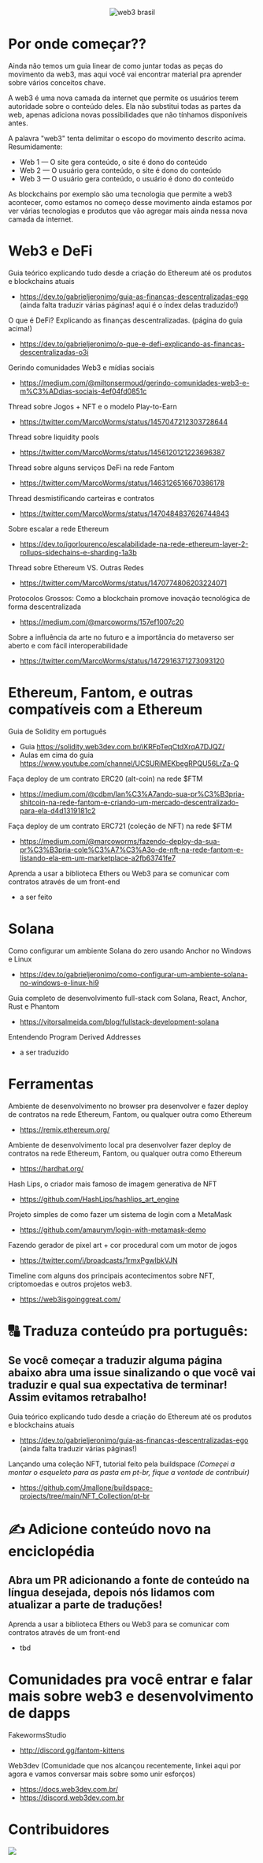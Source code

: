 <p align="center">
    <img alt="web3 brasil" src="imagens/banner.png"/>
</p>

# Por onde começar??

Ainda não temos um guia linear de como juntar todas as peças do movimento da web3, mas aqui você vai encontrar material pra aprender sobre vários conceitos chave.

A web3 é uma nova camada da internet que permite os usuários terem autoridade sobre o conteúdo deles. Ela não substitui todas as partes da web, apenas adiciona novas possibilidades que não tínhamos disponíveis antes.

A palavra "web3" tenta delimitar o escopo do movimento descrito acima. Resumidamente:

* Web 1 — O site gera conteúdo, o site é dono do conteúdo
* Web 2 — O usuário gera conteúdo, o site é dono do conteúdo 
* Web 3 — O usuário gera conteúdo, o usuário é dono do conteúdo

As blockchains por exemplo são uma tecnologia que permite a web3 acontecer, como estamos no começo desse movimento ainda estamos por ver várias tecnologias e produtos que vão agregar mais ainda nessa nova camada da internet.

# Web3 e DeFi

Guia teórico explicando tudo desde a criação do Ethereum até os produtos e blockchains atuais  
* https://dev.to/gabrieljeronimo/guia-as-financas-descentralizadas-ego (ainda falta traduzir várias páginas! aqui é o índex delas traduzido!)

O que é DeFi? Explicando as finanças descentralizadas. (página do guia acima!)
* https://dev.to/gabrieljeronimo/o-que-e-defi-explicando-as-financas-descentralizadas-o3i

Gerindo comunidades Web3 e mídias sociais  
* https://medium.com/@miltonsermoud/gerindo-comunidades-web3-e-m%C3%ADdias-sociais-4ef04fd0851c

Thread sobre Jogos + NFT e o modelo Play-to-Earn  
* https://twitter.com/MarcoWorms/status/1457047212303728644

Thread sobre liquidity pools  
* https://twitter.com/MarcoWorms/status/1456120121223696387

Thread sobre alguns serviços DeFi na rede Fantom  
* https://twitter.com/MarcoWorms/status/1463126516670386178

Thread desmistificando carteiras e contratos  
* https://twitter.com/MarcoWorms/status/1470484837626744843

Sobre escalar a rede Ethereum  
* https://dev.to/igorlourenco/escalabilidade-na-rede-ethereum-layer-2-rollups-sidechains-e-sharding-1a3b

Thread sobre Ethereum VS. Outras Redes  
* https://twitter.com/MarcoWorms/status/1470774806203224071

Protocolos Grossos: Como a blockchain promove inovação tecnológica de forma descentralizada  
* https://medium.com/@marcoworms/157ef1007c20

Sobre a influência da arte no futuro e a importância do metaverso ser aberto e com fácil interoperabilidade
* https://twitter.com/MarcoWorms/status/1472916371273093120

# Ethereum, Fantom, e outras compatíveis com a Ethereum

Guia de Solidity em português  
* Guia https://solidity.web3dev.com.br/iKRFpTeqCtdXrqA7DJQZ/
* Aulas em cima do guia https://www.youtube.com/channel/UCSURiMEKbegRPQU56LrZa-Q

Faça deploy de um contrato ERC20 (alt-coin) na rede $FTM  
* https://medium.com/@cdbm/lan%C3%A7ando-sua-pr%C3%B3pria-shitcoin-na-rede-fantom-e-criando-um-mercado-descentralizado-para-ela-d4d1319181c2

Faça deploy de um contrato ERC721 (coleção de NFT) na rede $FTM  
* https://medium.com/@marcoworms/fazendo-deploy-da-sua-pr%C3%B3pria-cole%C3%A7%C3%A3o-de-nft-na-rede-fantom-e-listando-ela-em-um-marketplace-a2fb63741fe7

Aprenda a usar a biblioteca Ethers ou Web3 para se comunicar com contratos através de um front-end  
* a ser feito

# Solana

Como configurar um ambiente Solana do zero usando Anchor no Windows e Linux  
* https://dev.to/gabrieljeronimo/como-configurar-um-ambiente-solana-no-windows-e-linux-hi9

Guia completo de desenvolvimento full-stack com Solana, React, Anchor, Rust e Phantom  
* https://vitorsalmeida.com/blog/fullstack-development-solana

Entendendo Program Derived Addresses  
* a ser traduzido

# Ferramentas

Ambiente de desenvolvimento no browser pra desenvolver e fazer deploy de contratos na rede Ethereum, Fantom, ou qualquer outra como Ethereum  
* https://remix.ethereum.org/

Ambiente de desenvolvimento local pra desenvolver fazer deploy de contratos na rede Ethereum, Fantom, ou qualquer outra como Ethereum 
* https://hardhat.org/

Hash Lips, o criador mais famoso de imagem generativa de NFT  
* https://github.com/HashLips/hashlips_art_engine

Projeto simples de como fazer um sistema de login com a MetaMask  
* https://github.com/amaurym/login-with-metamask-demo
 
Fazendo gerador de pixel art + cor procedural com um motor de jogos  
* https://twitter.com/i/broadcasts/1rmxPgwlbkVJN

Timeline com alguns dos principais acontecimentos sobre NFT, criptomoedas e outros projetos web3. 
* https://web3isgoinggreat.com/

# 🔠 Traduza conteúdo pra português:

## Se você começar a traduzir alguma página abaixo abra uma issue sinalizando o que você vai traduzir e qual sua expectativa de terminar! Assim evitamos retrabalho!

Guia teórico explicando tudo desde a criação do Ethereum até os produtos e blockchains atuais  
* https://dev.to/gabrieljeronimo/guia-as-financas-descentralizadas-ego (ainda falta traduzir várias páginas!)

Lançando uma coleção NFT, tutorial feito pela buildspace 
_(Começei a montar o esqueleto para as pasta em pt-br, fique a vontade de contribuir)_
* https://github.com/Jmallone/buildspace-projects/tree/main/NFT_Collection/pt-br 

# ✍️ Adicione conteúdo novo na enciclopédia

## Abra um PR adicionando a fonte de conteúdo na língua desejada, depois nós lidamos com atualizar a parte de traduções!

Aprenda a usar a biblioteca Ethers ou Web3 para se comunicar com contratos através de um front-end  
* tbd

# Comunidades pra você entrar e falar mais sobre web3 e desenvolvimento de dapps

FakewormsStudio  
* http://discord.gg/fantom-kittens

Web3dev (Comunidade que nos alcançou recentemente, linkei aqui por agora e vamos conversar mais sobre somo unir esforços)  
* https://docs.web3dev.com.br/
* https://discord.web3dev.com.br

# Contribuidores
<a href="https://github.com/web3brasil/web3brasil/graphs/contributors"><img src="https://contrib.rocks/image?repo=web3brasil/web3brasil" /></a>

